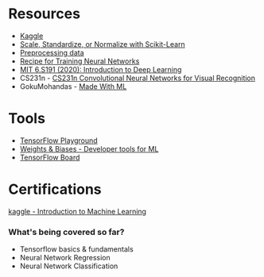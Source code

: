 # Resources
* [Kaggle](https://www.kaggle.com)
* [Scale, Standardize, or Normalize with Scikit-Learn](https://towardsdatascience.com/scale-standardize-or-normalize-with-scikit-learn-6ccc7d176a02)
* [Preprocessing data](https://scikit-learn.org/stable/modules/preprocessing.html#preprocessing-data)
* [Recipe for Training Neural Networks](http://karpathy.github.io/2019/04/25/recipe/)
* [MIT 6.S191 (2020): Introduction to Deep Learning](https://www.youtube.com/watch?v=njKP3FqW3Sk) 
* CS231n - [CS231n Convolutional Neural Networks for Visual Recognition](https://cs231n.github.io/neural-networks-case-study/)
* GokuMohandas - [Made With ML](https://github.com/GokuMohandas/MadeWithML/blob/main/notebooks/08_Neural_Networks.ipynb)

# Tools
* [TensorFlow Playground](https://playground.tensorflow.org/#activation=tanh&batchSize=10&dataset=circle&regDataset=reg-plane&learningRate=0.03&regularizationRate=0&noise=0&networkShape=4,2&seed=0.96899&showTestData=false&discretize=false&percTrainData=50&x=true&y=true&xTimesY=false&xSquared=false&ySquared=false&cosX=false&sinX=false&cosY=false&sinY=false&collectStats=false&problem=classification&initZero=false&hideText=false)
* [Weights & Biases - Developer tools for ML](https://wandb.ai/site)
* [TensorFlow Board](https://www.tensorflow.org/tensorboard)

# Certifications
[kaggle - Introduction to Machine Learning](https://github.com/MarlboroJamez/machine-learning/blob/main/tensorflow-DL-or-ML/Certifications/kaggle/IntroToMachineLearning.png)

### What's being covered so far?
* Tensorflow basics & fundamentals 
* Neural Network Regression 
* Neural Network Classification